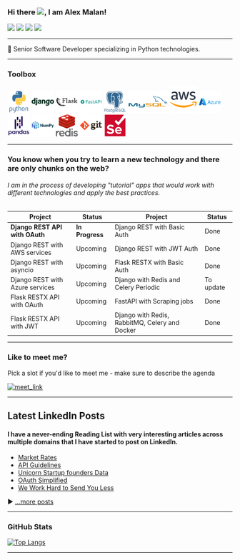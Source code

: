 ### Hi there <img src="https://raw.githubusercontent.com/MartinHeinz/MartinHeinz/master/wave.gif" width="30px">, I am Alex Malan!

<a href="https://www.linkedin.com/in/malanalex/"><img src="https://img.shields.io/badge/-alexmalan-blue?style=flat-square&logo=Linkedin&logoColor=white"/></a>
<a href="mailto:alex@recoders.io"><img src="https://img.shields.io/badge/-alex@recoders.io-c14438?style=flat-square&logo=Gmail&logoColor=white"/></a>
<a href="https://www.recoders.io/"><img src="https://img.shields.io/badge/-recoders-3b5998?style=flat-square&logo=google-chrome&logoColor=white"/></a>
<a href="https://github.com/alexmalan/"><img src="https://img.shields.io/badge/-GitHub-000000?style=flat-square&logo=Github&logoColor=white"/></a>

---

🚀 Senior Software Developer specializing in Python technologies.

---

### Toolbox

<img src="https://github.com/devicons/devicon/blob/master/icons/python/python-original-wordmark.svg" alt="python" width="50" height="50"/> <img src="https://github.com/devicons/devicon/blob/master/icons/django/django-plain-wordmark.svg" alt="django" width="50" height="50"/> <img src="https://github.com/devicons/devicon/blob/master/icons/flask/flask-original-wordmark.svg" alt="flask" width="50" height="50"/>  <img src="https://github.com/devicons/devicon/blob/master/icons/fastapi/fastapi-original-wordmark.svg" alt="fastapi" width="50" height="50"/> 
<img src="https://github.com/devicons/devicon/blob/master/icons/postgresql/postgresql-plain-wordmark.svg" alt="postgres" width="50" height="50"/> <img src="https://github.com/devicons/devicon/blob/master/icons/mysql/mysql-original-wordmark.svg" alt="mysql" width="90" height="50"/> 
<img src="https://github.com/devicons/devicon/blob/master/icons/amazonwebservices/amazonwebservices-original-wordmark.svg" alt="aws" width="60" height="60"/>
<img src="https://github.com/devicons/devicon/blob/master/icons/azure/azure-original-wordmark.svg" alt="azure" width="50" height="50"/> <img src="https://github.com/devicons/devicon/blob/master/icons/pandas/pandas-original-wordmark.svg" alt="pandas" width="50" height="50"/>
<img src="https://github.com/devicons/devicon/blob/master/icons/numpy/numpy-original-wordmark.svg" alt="numpy" width="50" height="50"/>
<img src="https://github.com/devicons/devicon/blob/master/icons/redis/redis-original-wordmark.svg" alt="redis" width="50" height="50"/>
<img src="https://github.com/devicons/devicon/blob/master/icons/git/git-original-wordmark.svg" alt="git" width="50" height="50"/>
<img src="https://github.com/devicons/devicon/blob/master/icons/selenium/selenium-original.svg" alt="selenium" width="50" height="50"/>

---

### You know when you try to learn a new technology and there are only chunks on the web? 
###### I am in the process of developing "tutorial" apps that would work with different technologies and apply the best practices.

| Project                         | Status            | Project                         | Status            |
| --------------------------------|-------------------| --------------------------------|--------------------
| **Django REST API with OAuth**  | **In Progress**   | Django REST with Basic Auth     | Done              |
| Django REST with AWS services   | Upcoming          | Django REST with JWT Auth       | Done              |
| Django REST with asyncio        | Upcoming          | Flask RESTX with Basic Auth     | Done              |
| Django REST with Azure services | Upcoming          | Django with Redis and Celery Periodic    | To update         |
| Flask RESTX API with OAuth      | Upcoming          | FastAPI with Scraping jobs      | Done              |
| Flask RESTX API with JWT        | Upcoming          | Django with Redis, RabbitMQ, Celery and Docker |   Done                |


---

### Like to meet me?

Pick a slot if you'd like to meet me - make sure to describe the agenda

<a href="https://calendly.com/alexmalan/" target="_blank"><img width="498" alt="meet_link" src="https://user-images.githubusercontent.com/15426564/144297439-f530f383-e73e-41e0-9914-a9b7d3f432e5.png"></a>

---

## Latest LinkedIn Posts
#### I have a never-ending Reading List with very interesting articles across multiple domains that I have started to post on LinkedIn.

- [Market Rates](https://www.linkedin.com/posts/malanalex_the-trimodal-nature-of-software-engineering-activity-6977978190556225536-eHMd?utm_source=share&utm_medium=member_desktop)
- [API Guidelines](https://www.linkedin.com/posts/malanalex_api-apidesign-softwareengineering-activity-6975386472992378880-btSM?utm_source=share&utm_medium=member_desktop)
- [Unicorn Startup founders Data](https://www.linkedin.com/posts/malanalex_land-of-the-super-founders-a-data-driven-activity-6966382429800443904-D0ZT?utm_source=share&utm_medium=member_desktop)
- [OAuth Simplified](https://www.linkedin.com/posts/malanalex_oauthcom-oauth-20-simplified-activity-6965932930174984193-kUzh?utm_source=share&utm_medium=member_desktop)
- [We Work Hard to Send You Less](https://www.linkedin.com/posts/malanalex_we-work-hard-to-send-you-less-visualize-activity-6930588887392092160-v3cI?utm_source=share&utm_medium=member_desktop)


▶ [...more posts](https://www.linkedin.com/in/malanalex/recent-activity/shares/)

---

### GitHub Stats

[![Top Langs](https://github-readme-stats.vercel.app/api/top-langs/?username=alexmalan&layout=compact&exclude_repo=Manchester_University,Stendhal,Project.us,alexmalan.github.io,MMU&hide=Handlebars)](https://github.com/alexmalan/github-readme-stats)

---
